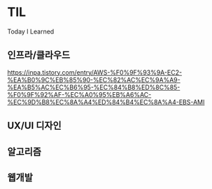 # TIL
Today I Learned

## 인프라/클라우드
https://inpa.tistory.com/entry/AWS-%F0%9F%93%9A-EC2-%EA%B0%9C%EB%85%90-%EC%82%AC%EC%9A%A9-%EA%B5%AC%EC%B6%95-%EC%84%B8%ED%8C%85-%F0%9F%92%AF-%EC%A0%95%EB%A6%AC-%EC%9D%B8%EC%8A%A4%ED%84%B4%EC%8A%A4-EBS-AMI

## UX/UI 디자인

## 알고리즘

## 웹개발
